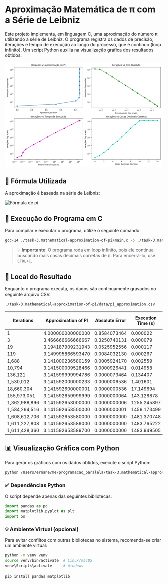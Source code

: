 # Aproximação Matemática de π com a Série de Leibniz

Este projeto implementa, em linguagem C, uma aproximação do número π utilizando a série de Leibniz. O programa registra os dados de precisão, iterações e tempo de execução ao longo do processo, que é contínuo (loop infinito). Um script Python auxilia na visualização gráfica dos resultados obtidos.

![Gráficos de Aproximação de PI](./data/graphs_summary.png)

## 🧠 Fórmula Utilizada

A aproximação é baseada na série de Leibniz:

![Fórmula de pi](https://latex.codecogs.com/png.latex?\dpi{120}\pi%20=%204%20\sum_{k=0}^{\infty}%20\frac{(-1)^k}{2k+1})

## 🧪 Execução do Programa em C

Para compilar e executar o programa, utilize o seguinte comando:

```bash
gcc-14 ./task-3.mathematical-approximation-of-pi/main.c -o ./task-3.mathematical-approximation-of-pi/out/main.o && ./task-3.mathematical-approximation-of-pi/out/main.o
```

> 💡 **Importante**: O programa roda em loop infinito, pois ele continua buscando mais casas decimais corretas de π. Para encerrá-lo, use `CTRL+C`.

## 📁 Local do Resultado

Enquanto o programa executa, os dados são continuamente gravados no seguinte arquivo CSV:

```bash
./task-3.mathematical-approximation-of-pi/data/pi_approximation.csv
```
| Iterations  | Approximation of PI   | Absolute Error | Execution Time (s) | Correct Decimal Places |
|-------------|------------------------|----------------|--------------------|-------------------------|
| 1           | 4.000000000000000      | 0.8584073464   | 0.000022           | 0                       |
| 3           | 3.466666666666667      | 0.3250740131   | 0.000079           | 1                       |
| 19          | 3.194187909231943      | 0.0525952556   | 0.000117           | 2                       |
| 119         | 3.149995866593470      | 0.0084032130   | 0.000267           | 3                       |
| 1,688       | 3.141000236580159      | 0.0005924170   | 0.002559           | 4                       |
| 10,794      | 3.141500009528466      | 0.0000926441   | 0.014958           | 5                       |
| 136,121     | 3.141599999994786      | 0.0000073464   | 0.134407           | 6                       |
| 1,530,012   | 3.141592000000233      | 0.0000006536   | 1.401601           | 7                       |
| 18,660,304  | 3.141592600000001      | 0.0000000536   | 17.149694          | 8                       |
| 155,973,051 | 3.141592659999999      | 0.0000000064   | 143.128878         | 9                       |
| 1,362,988,896 | 3.141592653000000    | 0.0000000006   | 1255.245897        | 10                      |
| 1,584,294,516 | 3.141592653500000    | 0.0000000001   | 1459.173499        | 11                      |
| 1,608,612,706 | 3.141592653580000    | 0.0000000000   | 1481.370748        | 12                      |
| 1,611,227,808 | 3.141592653589000    | 0.0000000000   | 1483.765222        | 13                      |
| 1,611,428,360 | 3.141592653589700    | 0.0000000000   | 1483.949505        | 14                      |

## 📊 Visualização Gráfica com Python

Para gerar os gráficos com os dados obtidos, execute o script Python:

```bash
python /Users/ernane/me/programacao_paralela/task-3.mathematical-approximation-of-pi/helpers/plot.py
```

### ✅ Dependências Python

O script depende apenas das seguintes bibliotecas:

```python
import pandas as pd
import matplotlib.pyplot as plt
import os
```

### 💡 Ambiente Virtual (opcional)

Para evitar conflitos com outras bibliotecas no sistema, recomenda-se criar um ambiente virtual:

```bash
python -m venv venv
source venv/bin/activate  # Linux/macOS
venv\Scripts\activate     # Windows

pip install pandas matplotlib
```